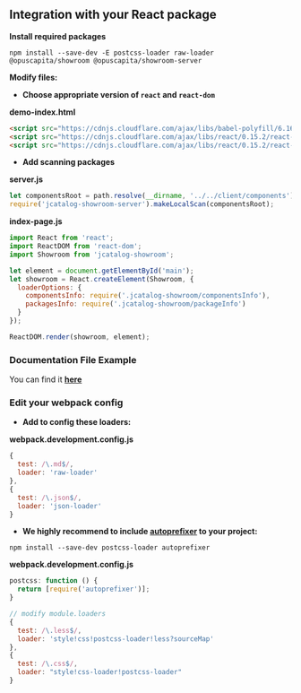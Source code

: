 ## Integration with your React package

**Install required packages** 

`npm install --save-dev -E postcss-loader raw-loader @opuscapita/showroom @opuscapita/showroom-server`

**Modify files:**


* **Choose appropriate version of `react` and `react-dom`**

**demo-index.html**

```html
<script src="https://cdnjs.cloudflare.com/ajax/libs/babel-polyfill/6.16.0/polyfill.min.js"></script>
<script src="https://cdnjs.cloudflare.com/ajax/libs/react/0.15.2/react-with-addons.js"></script>
<script src="https://cdnjs.cloudflare.com/ajax/libs/react/0.15.2/react-dom.js"></script>
```


* **Add scanning packages**

**server.js**

```js
let componentsRoot = path.resolve(__dirname, '../../client/components');
require('jcatalog-showroom-server').makeLocalScan(componentsRoot);
```

**index-page.js**

```js
import React from 'react';
import ReactDOM from 'react-dom';
import Showroom from 'jcatalog-showroom';

let element = document.getElementById('main');
let showroom = React.createElement(Showroom, {
  loaderOptions: {
    componentsInfo: require('.jcatalog-showroom/componentsInfo'),
    packagesInfo: require('.jcatalog-showroom/packageInfo')
  }
});

ReactDOM.render(showroom, element);
```

### Documentation File Example

You can find it [**here**](./example.DOCUMENTATION.md)

### Edit your webpack config

* **Add to config these loaders:**

**webpack.development.config.js**

```js
{
  test: /\.md$/,
  loader: 'raw-loader'
},
{
  test: /\.json$/,
  loader: 'json-loader'
}
```

* **We highly recommend to include [autoprefixer](https://github.com/postcss/autoprefixer) to your project:**

```
npm install --save-dev postcss-loader autoprefixer
```

**webpack.development.config.js**

```js
postcss: function () {
  return [require('autoprefixer')];
}
```

```js
// modify module.loaders
{ 
  test: /\.less$/, 
  loader: 'style!css!postcss-loader!less?sourceMap'
},
{
  test: /\.css$/,
  loader: "style!css-loader!postcss-loader"
}
```
